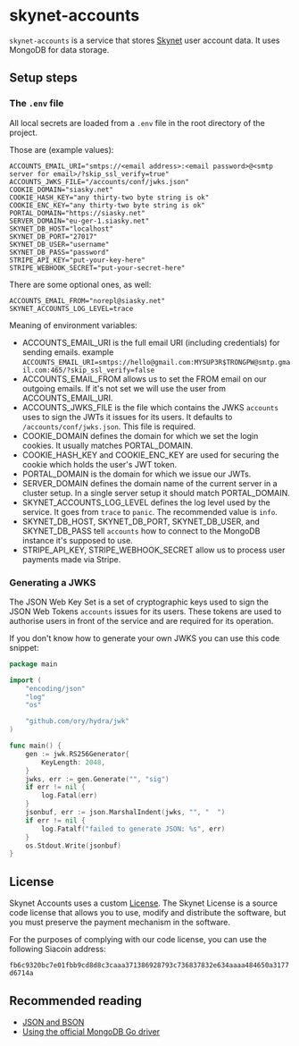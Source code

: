 # skynet-accounts

`skynet-accounts` is a service that stores [Skynet](https://siasky.net) user account data. It uses MongoDB for data
storage.

## Setup steps

### The `.env` file

All local secrets are loaded from a `.env` file in the root directory of the project.

Those are (example values):

```.env
ACCOUNTS_EMAIL_URI="smtps://<email address>:<email password>@<smtp server for email>/?skip_ssl_verify=true"
ACCOUNTS_JWKS_FILE="/accounts/conf/jwks.json"
COOKIE_DOMAIN="siasky.net"
COOKIE_HASH_KEY="any thirty-two byte string is ok"
COOKIE_ENC_KEY="any thirty-two byte string is ok"
PORTAL_DOMAIN="https://siasky.net"
SERVER_DOMAIN="eu-ger-1.siasky.net"
SKYNET_DB_HOST="localhost"
SKYNET_DB_PORT="27017"
SKYNET_DB_USER="username"
SKYNET_DB_PASS="password"
STRIPE_API_KEY="put-your-key-here"
STRIPE_WEBHOOK_SECRET="put-your-secret-here"
```

There are some optional ones, as well:

```.env
ACCOUNTS_EMAIL_FROM="norepl@siasky.net"
SKYNET_ACCOUNTS_LOG_LEVEL=trace
```

Meaning of environment variables:

* ACCOUNTS_EMAIL_URI is the full email URI (including credentials) for sending emails. example `ACCOUNTS_EMAIL_URI=smtps://hello@gmail.com:MYSUP3R$TRONGPW@smtp.gmail.com:465/?skip_ssl_verify=false`
* ACCOUNTS_EMAIL_FROM allows us to set the FROM email on our outgoing emails. If it's not set we will use the user from
  ACCOUNTS_EMAIL_URI.
* ACCOUNTS_JWKS_FILE is the file which contains the JWKS `accounts` uses to sign the JWTs it issues for its users. It
  defaults to `/accounts/conf/jwks.json`. This file is required.
* COOKIE_DOMAIN defines the domain for which we set the login cookies. It usually matches PORTAL_DOMAIN.
* COOKIE_HASH_KEY and COOKIE_ENC_KEY are used for securing the cookie which holds the user's JWT token.
* PORTAL_DOMAIN is the domain for which we issue our JWTs.
* SERVER_DOMAIN defines the domain name of the current server in a cluster setup. In a single server setup it should
  match PORTAL_DOMAIN.
* SKYNET_ACCOUNTS_LOG_LEVEL defines the log level used by the service. It goes from `trace` to `panic`. The recommended
  value is `info`.
* SKYNET_DB_HOST, SKYNET_DB_PORT, SKYNET_DB_USER, and SKYNET_DB_PASS tell `accounts` how to connect to the MongoDB
  instance it's supposed to use.
* STRIPE_API_KEY, STRIPE_WEBHOOK_SECRET allow us to process user payments made via Stripe.

### Generating a JWKS

The JSON Web Key Set is a set of cryptographic keys used to sign the JSON Web Tokens `accounts` issues for its users.
These tokens are used to authorise users in front of the service and are required for its operation.

If you don't know how to generate your own JWKS you can use this code snippet:

```go
package main

import (
	"encoding/json"
	"log"
	"os"

	"github.com/ory/hydra/jwk"
)

func main() {
	gen := jwk.RS256Generator{
		KeyLength: 2048,
	}
	jwks, err := gen.Generate("", "sig")
	if err != nil {
		log.Fatal(err)
	}
	jsonbuf, err := json.MarshalIndent(jwks, "", "  ")
	if err != nil {
		log.Fatalf("failed to generate JSON: %s", err)
	}
	os.Stdout.Write(jsonbuf)
}
```

## License

Skynet Accounts uses a custom [License](./LICENSE.md). The Skynet License is a source code license that allows you to
use, modify and distribute the software, but you must preserve the payment mechanism in the software.

For the purposes of complying with our code license, you can use the following Siacoin address:

`fb6c9320bc7e01fbb9cd8d8c3caaa371386928793c736837832e634aaaa484650a3177d6714a`

## Recommended reading

- [JSON and BSON](https://www.mongodb.com/json-and-bson)
- [Using the official MongoDB Go driver](https://vkt.sh/go-mongodb-driver-cookbook/)
